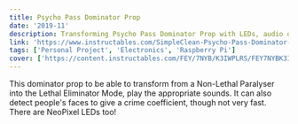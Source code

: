 ```yaml
---
title: Psycho Pass Dominator Prop
date: '2019-11'
description: Transforming Psycho Pass Dominator Prop with LEDs, audio output (through a bluetooth speaker), & a Camera
link: 'https://www.instructables.com/SimpleClean-Psycho-Pass-Dominator-Prop/'
tags: ['Personal Project', 'Electronics', 'Raspberry Pi']
cover: ['https://content.instructables.com/FEY/7NYB/K3IWPLRS/FEY7NYBK3IWPLRS.jpg', 'https://www.youtube.com/embed/tTx_dOeABqU']
---
```


This dominator prop to be able to transform from a Non-Lethal Paralyser 
into the Lethal Eliminator Mode, play the appropriate sounds. It can also detect people's faces to give a crime coefficient, though not very fast. There are NeoPixel LEDs too!
